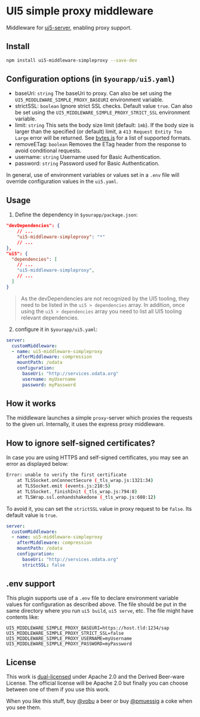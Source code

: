 # UI5 simple proxy middleware

Middleware for [ui5-server](https://github.com/SAP/ui5-server), enabling proxy support.

## Install

```bash
npm install ui5-middleware-simpleproxy --save-dev
```

## Configuration options (in `$yourapp/ui5.yaml`)

- baseUri: `string`
  The baseUri to proxy. Can also be set using the `UI5_MIDDLEWARE_SIMPLE_PROXY_BASEURI` environment variable.
- strictSSL: `boolean`
  Ignore strict SSL checks. Default value `true`. Can also be set using the `UI5_MIDDLEWARE_SIMPLE_PROXY_STRICT_SSL` environment variable.
- limit: `string`
  This sets the body size limit (default: `1mb`). If the body size is larger than the specified (or default) limit,
  a `413 Request Entity Too Large`  error will be returned. See [bytes.js](https://www.npmjs.com/package/bytes) for
  a list of supported formats.
- removeETag:  `boolean`
  Removes the ETag header from the response to avoid conditional requests.
- username:  `string`
  Username used for Basic Authentication.
- password:  `string`
  Password used for Basic Authentication.

In general, use of environment variables or values set in a `.env` file will override configuration values in the `ui5.yaml`.

## Usage

1. Define the dependency in `$yourapp/package.json`:

```json
"devDependencies": {
    // ...
    "ui5-middleware-simpleproxy": "*"
    // ...
},
"ui5": {
  "dependencies": [
    // ...
    "ui5-middleware-simpleproxy",
    // ...
  ]
}
```

> As the devDependencies are not recognized by the UI5 tooling, they need to be listed in the `ui5 > dependencies` array. In addition, once using the `ui5 > dependencies` array you need to list all UI5 tooling relevant dependencies.

2. configure it in `$yourapp/ui5.yaml`:

```yaml
server:
  customMiddleware:
  - name: ui5-middleware-simpleproxy
    afterMiddleware: compression
    mountPath: /odata
    configuration:
      baseUri: "http://services.odata.org"
      username: myUsername
      password: myPassword
```

## How it works

The middleware launches a simple `proxy`-server which proxies the requests to the given uri. Internally, it uses the express proxy middleware.

## How to ignore self-signed certificates?

In case you are using HTTPS and self-signed certificates, you may see an error as displayed below:

```bash
Error: unable to verify the first certificate
    at TLSSocket.onConnectSecure (_tls_wrap.js:1321:34)
    at TLSSocket.emit (events.js:210:5)
    at TLSSocket._finishInit (_tls_wrap.js:794:8)
    at TLSWrap.ssl.onhandshakedone (_tls_wrap.js:608:12)
```

To avoid it, you can set the `strictSSL` value in proxy request to be `false`. Its default value is `true`.

```yaml
server:
  customMiddleware:
  - name: ui5-middleware-simpleproxy
    afterMiddleware: compression
    mountPath: /odata
    configuration:
      baseUri: "http://services.odata.org"
      strictSSL: false
```

## .env support

This plugin supports use of a `.env` file to declare environment variable values for configuration as described above. The file should be put in the same directory where you run `ui5 build`, `ui5 serve`, etc. The file might have contents like:

```shell
UI5_MIDDLEWARE_SIMPLE_PROXY_BASEURI=https://host.tld:1234/sap
UI5_MIDDLEWARE_SIMPLE_PROXY_STRICT_SSL=false
UI5_MIDDLEWARE_SIMPLE_PROXY_USERNAME=myUsername
UI5_MIDDLEWARE_SIMPLE_PROXY_PASSWORD=myPassword
```

## License

This work is [dual-licensed](../../LICENSE) under Apache 2.0 and the Derived Beer-ware License. The official license will be Apache 2.0 but finally you can choose between one of them if you use this work.

When you like this stuff, buy [@vobu](https://twitter.com/vobu) a beer or buy [@pmuessig](https://twitter.com/pmuessig) a coke when you see them.
